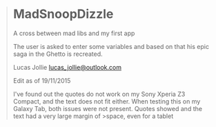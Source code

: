 ># MadSnoopDizzle
>A cross between mad libs and my first app
>
>The user is asked to enter some variables and based on that his epic saga in the Ghetto is recreated.
>
>Lucas Jollie <lucas_jollie@outlook.com>
>
>Edit as of 19/11/2015
>
>I've found out the quotes do not work on my Sony Xperia Z3 Compact, and the text does not fit either.
>When testing this on my Galaxy Tab, both issues were not present. Quotes showed and the text had a very large margin of >space, even for a tablet
